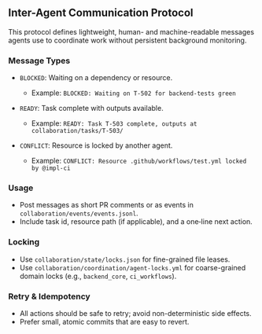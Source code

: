 ## Inter-Agent Communication Protocol

This protocol defines lightweight, human- and machine-readable messages agents use
to coordinate work without persistent background monitoring.

### Message Types

- `BLOCKED`: Waiting on a dependency or resource.
  - Example: `BLOCKED: Waiting on T-502 for backend-tests green`

- `READY`: Task complete with outputs available.
  - Example: `READY: Task T-503 complete, outputs at collaboration/tasks/T-503/`

- `CONFLICT`: Resource is locked by another agent.
  - Example: `CONFLICT: Resource .github/workflows/test.yml locked by @impl-ci`

### Usage

- Post messages as short PR comments or as events in `collaboration/events/events.jsonl`.
- Include task id, resource path (if applicable), and a one‑line next action.

### Locking

- Use `collaboration/state/locks.json` for fine-grained file leases.
- Use `collaboration/coordination/agent-locks.yml` for coarse-grained domain locks
  (e.g., `backend_core`, `ci_workflows`).

### Retry & Idempotency

- All actions should be safe to retry; avoid non-deterministic side effects.
- Prefer small, atomic commits that are easy to revert.

